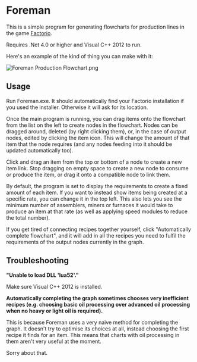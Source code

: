# Foreman #

This is a simple program for generating flowcharts for production lines in the game [Factorio](https://www.factorio.com/).

Requires .Net 4.0 or higher and Visual C++ 2012 to run.

Here's an example of the kind of thing you can make with it:

![Foreman Production Flowchart.png](https://bitbucket.org/repo/ary6LR/images/734263546-Foreman%20Production%20Flowchart.png)

## Usage ##

Run Foreman.exe. It should automatically find your Factorio installation if you used the installer. Otherwise it will ask for its location.

Once the main program is running, you can drag items onto the flowchart from the list on the left to create nodes in the flowchart. Nodes can be dragged around, deleted (by right clicking them), or, in the case of output nodes, edited by clicking the item icon. This will change the amount of that item that the node requires (and any nodes feeding into it should be updated automatically too).

Click and drag an item from the top or bottom of a node to create a new item link. Stop dragging on empty space to create a new node to consume or produce the item, or drag it onto a compatible node to link them.

By default, the program is set to display the requirements to create a fixed amount of each item. If you want to instead show items being created at a specific rate, you can change it in the top left. This also lets you see the minimum number of assemblers, miners or furnaces it would take to produce an item at that rate (as well as applying speed modules to reduce the total number).

If you get tired of connecting recipes together yourself, click "Automatically complete flowchart", and it will add in all the recipes you need to fulfil the requirements of the output nodes currently in the graph.

## Troubleshooting ##

**"Unable to load DLL 'lua52'."**

Make sure Visual C++ 2012 is installed.

**Automatically completing the graph sometimes chooses very inefficient recipes (e.g. choosing basic oil processing over advanced oil processing when no heavy or light oil is required).**

This is because Foreman uses a very naive method for completing the graph. It doesn't try to optimise its choices at all, instead choosing the first recipe it finds for an item. This means that charts with oil processing in them aren't very useful at the moment.

Sorry about that.

